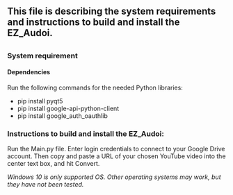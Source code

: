 <h2> This file is describing the system requirements and instructions to build and install the EZ_Audoi.<h2>

<h3> System requirement </h3>
<h4>Dependencies</h4>
Run the following commands for the needed Python libraries:

* pip install pyqt5
* pip install google-api-python-client
* pip install google_auth_oauthlib

<h3> Instructions to build and install the EZ_Audoi: </h3>

Run the Main.py file. Enter login credentials to connect to your Google Drive account. Then copy and paste a URL of your chosen YouTube video into the center text box, and hit Convert.

*Windows 10 is only supported OS. Other operating systems may work, but they have not been tested.*

